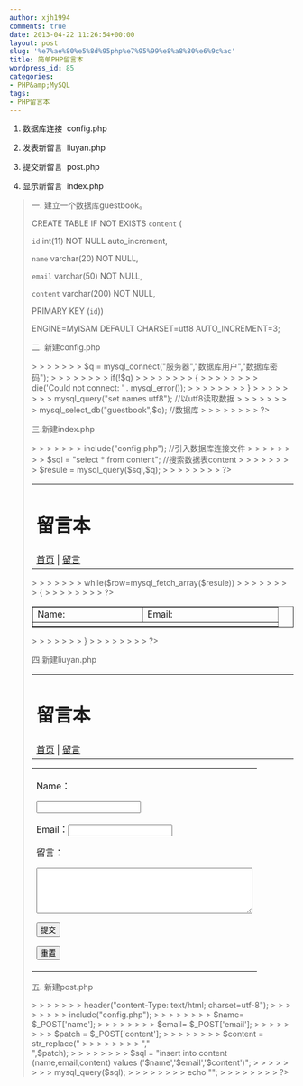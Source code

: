 ```yaml
---
author: xjh1994
comments: true
date: 2013-04-22 11:26:54+00:00
layout: post
slug: '%e7%ae%80%e5%8d%95php%e7%95%99%e8%a8%80%e6%9c%ac'
title: 简单PHP留言本
wordpress_id: 85
categories:
- PHP&amp;MySQL
tags:
- PHP留言本
---
```






	
  1. 数据库连接  config.php

	
  2. 发表新留言  liuyan.php

	
  3. 提交新留言  post.php

	
  4. 显示新留言  index.php







<blockquote>

> 
> 

> 
> 

> 
> 

一. 建立一个数据库guestbook。


> 
> 

> 
> 

> 
> 

> 
> 

CREATE TABLE IF NOT EXISTS `content` (


> 
> 

> 
> 

> 
> 

> 
> 

`id` int(11) NOT NULL auto_increment,


> 
> 

> 
> 

> 
> 

> 
> 

`name` varchar(20) NOT NULL,


> 
> 

> 
> 

> 
> 

> 
> 

`email` varchar(50) NOT NULL,


> 
> 

> 
> 

> 
> 

> 
> 

`content` varchar(200) NOT NULL,


> 
> 

> 
> 

> 
> 

> 
> 

PRIMARY KEY (`id`))


> 
> 

> 
> 

> 
> 

> 
> 

ENGINE=MyISAM DEFAULT CHARSET=utf8 AUTO_INCREMENT=3;


> 
> 

> 
> 

> 
> 

> 
> 

二. 新建config.php


> 
> 

> 
> 

> 
> 

> 
> 

<?php


> 
> 

> 
> 

> 
> 

> 
> 

$q = mysql_connect("服务器","数据库用户","数据库密码");


> 
> 

> 
> 

> 
> 

> 
> 

if(!$q)


> 
> 

> 
> 

> 
> 

> 
> 

{


> 
> 

> 
> 

> 
> 

> 
> 

die('Could not connect: ' . mysql_error());


> 
> 

> 
> 

> 
> 

> 
> 

}


> 
> 

> 
> 

> 
> 

> 
> 

mysql_query("set names utf8"); //以utf8读取数据


> 
> 

> 
> 

> 
> 

> 
> 

mysql_select_db("guestbook",$q); //数据库


> 
> 

> 
> 

> 
> 

> 
> 

?>


> 
> 

> 
> 

> 
> 

> 
> 

三.新建index.php


> 
> 

> 
> 

> 
> 

> 
> 

<?php


> 
> 

> 
> 

> 
> 

> 
> 

include("config.php"); //引入数据库连接文件


> 
> 

> 
> 

> 
> 

> 
> 

$sql = "select * from content"; //搜索数据表content


> 
> 

> 
> 

> 
> 

> 
> 

$resule = mysql_query($sql,$q);


> 
> 

> 
> 

> 
> 

> 
> 

?>


> 
> 

> 
> 

> 
> 

> 
> 

<html>


> 
> 

> 
> 

> 
> 

> 
> 

<meta http-equiv="Content-Type" content="text/html; charset=utf-8" />


> 
> 

> 
> 

> 
> 

> 
> 

<body>


> 
> 

> 
> 

> 
> 

> 
> 

<table width="678" align="center">


> 
> 

> 
> 

> 
> 

> 
> 

<tr>


> 
> 

> 
> 

> 
> 

> 
> 

<td colspan="2"><h1>留言本</h1></td>


> 
> 

> 
> 

> 
> 

> 
> 

</tr>


> 
> 

> 
> 

> 
> 

> 
> 

<tr>


> 
> 

> 
> 

> 
> 

> 
> 

<td width="586"><a href="index.php">首页</a> | <a href="liuyan.php">留言</a></td>


> 
> 

> 
> 

> 
> 

> 
> 

</tr>


> 
> 

> 
> 

> 
> 

> 
> 

</table>


> 
> 

> 
> 

> 
> 

> 
> 

<p>


> 
> 

> 
> 

> 
> 

> 
> 

<?


> 
> 

> 
> 

> 
> 

> 
> 

while($row=mysql_fetch_array($resule))


> 
> 

> 
> 

> 
> 

> 
> 

{


> 
> 

> 
> 

> 
> 

> 
> 

?>


> 
> 

> 
> 

> 
> 

> 
> 

</p>


> 
> 

> 
> 

> 
> 

> 
> 

<table width="678" border="1" align="center" cellpadding="1" cellspacing="1">


> 
> 

> 
> 

> 
> 

> 
> 

<tr>


> 
> 

> 
> 

> 
> 

> 
> 

<td width="178">Name:<? echo $row[1] ?></td>


> 
> 

> 
> 

> 
> 

> 
> 

<td width="223">Email:<? echo $row[2] ?></td>


> 
> 

> 
> 

> 
> 

> 
> 

</tr>


> 
> 

> 
> 

> 
> 

> 
> 

<tr>


> 
> 

> 
> 

> 
> 

> 
> 

<td colspan="4"><? echo $row[3] ?></td>


> 
> 

> 
> 

> 
> 

> 
> 

</tr>


> 
> 

> 
> 

> 
> 

> 
> 

<tr>


> 
> 

> 
> 

> 
> 

> 
> 

</table>


> 
> 

> 
> 

> 
> 

> 
> 

<?


> 
> 

> 
> 

> 
> 

> 
> 

}


> 
> 

> 
> 

> 
> 

> 
> 

?>


> 
> 

> 
> 

> 
> 

> 
> 

</body>


> 
> 

> 
> 

> 
> 

> 
> 

</html>


> 
> 

> 
> 

> 
> 

> 
> 

四.新建liuyan.php


> 
> 

> 
> 

> 
> 

> 
> 

<html>


> 
> 

> 
> 

> 
> 

> 
> 

<body>


> 
> 

> 
> 

> 
> 

> 
> 

<meta http-equiv="Content-Type" content="text/html; charset=utf-8" />


> 
> 

> 
> 

> 
> 

> 
> 

<table width="678" align="center">


> 
> 

> 
> 

> 
> 

> 
> 

<tr>


> 
> 

> 
> 

> 
> 

> 
> 

<td colspan="2"><h1>留言本</h1></td>


> 
> 

> 
> 

> 
> 

> 
> 

</tr>


> 
> 

> 
> 

> 
> 

> 
> 

<tr>


> 
> 

> 
> 

> 
> 

> 
> 

<td width="586"><a href="index.php">首页</a> | <a href="liuyan.php">留言</a></td>


> 
> 

> 
> 

> 
> 

> 
> 

</tr>


> 
> 

> 
> 

> 
> 

> 
> 

</table>


> 
> 

> 
> 

> 
> 

> 
> 

<table align="center" width="678">


> 
> 

> 
> 

> 
> 

> 
> 

<tr>


> 
> 

> 
> 

> 
> 

> 
> 

<td>


> 
> 

> 
> 

> 
> 

> 
> 

<form name="form1" method="post" action="post.php">


> 
> 

> 
> 

> 
> 

> 
> 

<p>


> 
> 

> 
> 

> 
> 

> 
> 

Name：


> 
> 

> 
> 

> 
> 

> 
> 

<input name="name" type="text" id="name">


> 
> 

> 
> 

> 
> 

> 
> 

</p>


> 
> 

> 
> 

> 
> 

> 
> 

<p>Email：<input type="test" name="email" id="email"></p>


> 
> 

> 
> 

> 
> 

> 
> 

<p>


> 
> 

> 
> 

> 
> 

> 
> 

留言：


> 
> 

> 
> 

> 
> 

> 
> 

</p>


> 
> 

> 
> 

> 
> 

> 
> 

<p>


> 
> 

> 
> 

> 
> 

> 
> 

<textarea name="content" id="content" cols="45" rows="5"></textarea>


> 
> 

> 
> 

> 
> 

> 
> 

</p>


> 
> 

> 
> 

> 
> 

> 
> 

<p>


> 
> 

> 
> 

> 
> 

> 
> 

<input type="submit" name="button" id="button" value="提交">


> 
> 

> 
> 

> 
> 

> 
> 

<input type="reset" name="button2" id="button2" value="重置">


> 
> 

> 
> 

> 
> 

> 
> 

</p>


> 
> 

> 
> 

> 
> 

> 
> 

</form>


> 
> 

> 
> 

> 
> 

> 
> 

</td>


> 
> 

> 
> 

> 
> 

> 
> 

</tr>


> 
> 

> 
> 

> 
> 

> 
> 

</table>


> 
> 

> 
> 

> 
> 

> 
> 

</body>


> 
> 

> 
> 

> 
> 

> 
> 

</html>


> 
> 

> 
> 

> 
> 

> 
> 

五. 新建post.php


> 
> 

> 
> 

> 
> 

> 
> 

<?php


> 
> 

> 
> 

> 
> 

> 
> 

header("content-Type: text/html; charset=utf-8");


> 
> 

> 
> 

> 
> 

> 
> 

include("config.php");


> 
> 

> 
> 

> 
> 

> 
> 

$name= $_POST['name'];


> 
> 

> 
> 

> 
> 

> 
> 

$email= $_POST['email'];


> 
> 

> 
> 

> 
> 

> 
> 

$patch = $_POST['content'];


> 
> 

> 
> 

> 
> 

> 
> 

$content = str_replace("


> 
> 

> 
> 

> 
> 

> 
> 

","<br />",$patch);


> 
> 

> 
> 

> 
> 

> 
> 

$sql = "insert into content (name,email,content) values ('$name','$email','$content')";


> 
> 

> 
> 

> 
> 

> 
> 

mysql_query($sql);


> 
> 

> 
> 

> 
> 

> 
> 

echo "<script>alert('提交成功！返回首页。');location.href='index.php';</script>";


> 
> 

> 
> 

> 
> 

> 
> 

?>


> 
> 

> 
> 

> 
> 

> 
> 

> 
> </blockquote>
